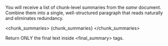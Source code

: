 You will receive a list of chunk-level summaries from the *same* document.  Combine them into a single, well-structured paragraph that reads naturally and eliminates redundancy.

<chunk_summaries>
{chunk_summaries}
</chunk_summaries>

Return ONLY the final text inside <final_summary> tags. 